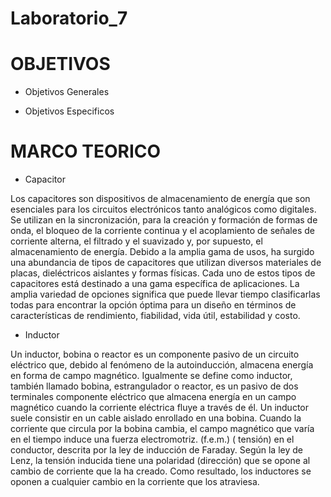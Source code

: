 # Laboratorio_7
# OBJETIVOS
* Objetivos Generales

* Objetivos Especificos

# MARCO TEORICO
* Capacitor

Los capacitores son dispositivos de almacenamiento de energía que son esenciales para los circuitos electrónicos tanto analógicos como digitales. Se utilizan en la sincronización, para la creación y formación de formas de onda, el bloqueo de la corriente continua y el acoplamiento de señales de corriente alterna, el filtrado y el suavizado y, por supuesto, el almacenamiento de energía. Debido a la amplia gama de usos, ha surgido una abundancia de tipos de capacitores que utilizan diversos materiales de placas, dieléctricos aislantes y formas físicas. Cada uno de estos tipos de capacitores está destinado a una gama específica de aplicaciones. La amplia variedad de opciones significa que puede llevar tiempo clasificarlas todas para encontrar la opción óptima para un diseño en términos de características de rendimiento, fiabilidad, vida útil, estabilidad y costo.

* Inductor

Un inductor, bobina o reactor es un componente pasivo de un circuito eléctrico que, debido al fenómeno de la autoinducción, almacena energía en forma de campo magnético.
Igualmente se define como inductor, también llamado bobina, estrangulador o reactor, es un pasivo de dos terminales componente eléctrico que almacena energía en un campo magnético cuando la corriente eléctrica fluye a través de él. Un inductor suele consistir en un cable aislado enrollado en una bobina.
Cuando la corriente que circula por la bobina cambia, el campo magnético que varía en el tiempo induce una fuerza electromotriz. (f.e.m.) ( tensión) en el conductor, descrita por la ley de inducción de Faraday. Según la ley de Lenz, la tensión inducida tiene una polaridad (dirección) que se opone al cambio de corriente que la ha creado. Como resultado, los inductores se oponen a cualquier cambio en la corriente que los atraviesa.
